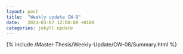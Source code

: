 ```yaml
---
layout: post
title:  "Weekly update CW-9"
date:   2024-03-07 12:00:00 +0100
categories: jekyll update
---
```


{% include /Master-Thesis/Weekly-Update/CW-08/Summary.html %}

<script src="https://giscus.app/client.js" data-repo="nilsnevertree/sdm-eurec4a-notes" data-repo-id="R_kgDOLXKaOA" data-category="General" data-category-id="DIC_kwDOLXKaOM4Cd237" data-mapping="pathname" data-strict="0" data-reactions-enabled="1" data-emit-metadata="0" data-input-position="bottom" data-theme="light" data-lang="en" crossorigin="anonymous" async> </script> 
